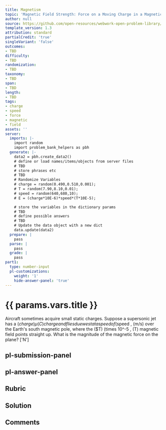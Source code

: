 ```yaml
---
title: Magnetism
topic: 'Magnetic Field Strength: Force on a Moving Charge in a Magnetic Field'
author: null
source: https://github.com/open-resources/webwork-open-problem-library/tree/master/Contrib/BrockPhysics/College_Physics_Urone/22.Magnetism/22-04.Magnetic_Field_Strength_Force_on_a_Moving_Charge_in_a_Magnetic_Field/NU_U17_22_04_008.pg
template_version: 1.3
attribution: standard
partialCredit: 'true'
singleVariant: 'false'
outcomes:
- TBD
difficulty:
- TBD
randomization:
- TBD
taxonomy:
- TBD
span:
- TBD
length:
- TBD
tags:
- charge
- speed
- force
- magnetic
- field
assets: ''
server:
  imports: |-
    import random
    import problem_bank_helpers as pbh
  generate: |-
    data2 = pbh.create_data2()
    # define or load names/items/objects from server files
    # TBD
    # store phrases etc
    # TBD
    # Randomize Variables
    # charge = random(0.490,0.510,0.001);
    # T = random(7.90,8.10,0.01);
    # speed = random(640,680,10);
    # E = (charge*10E-6)*speed*(T*10E-5);

    # store the variables in the dictionary params
    # TBD
    # define possible answers
    # TBD
    # Update the data object with a new dict
    data.update(data2)
  prepare: |
    pass
  parse: |
    pass
  grade: |
    pass
part1:
  type: number-input
  pl-customizations:
    weight: '1'
    hide-answer-panel: 'true'
---
```


# {{ params.vars.title }} 


Aircraft sometimes acquire small static charges. Suppose a supersonic jet has a ($charge) μ(C) charge and flies due west at a speed of ($speed , (m/s) over the Earth's south magnetic pole, where the ($T) (times 10^-5 , (T) magnetic field points straight up. What is the magnitude of the magnetic force on the plane?
['N']

## pl-submission-panel 


## pl-answer-panel 


## Rubric 


## Solution 


## Comments 


